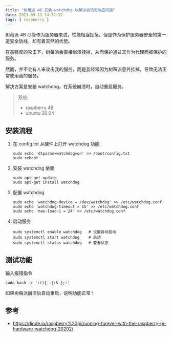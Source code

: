 ```yaml
---
title: "树莓派 4B 安装 watchdog 以解决崩溃无响应问题"
date: 2021-09-13 14:32:12
tags: [ raspberry ]
---
```


树莓派 4B 尽管作为服务器来说，性能相当捉急。但是作为保护服务器安全的第一道安全防线，却有着天然的优势。

在高强度的攻击下，树莓派会直接崩溃挂掉，从而保护通过其作为代理而被保护的服务。

然而，并不会有人来攻击我的服务，而是我经常因为树莓派意外挂掉，导致无法正常使用我的服务。

解决方案是安装 watchdog。在系统崩溃时，自动重启服务。



> 系统:
>
> - raspberry 4B
> - ubuntu 20.04



## 安装流程

1. 在 config.txt 从硬件上打开 watchdog 功能

   ```
   sudo echo 'dtparam=watchdog=on' >> /boot/config.txt
   sudo reboot
   ```

   

2. 安装 watchdog 依赖

   ```
   sudo apt-get update
   sudo apt-get install watchdog
   ```

   

3. 配置 watchdog

   ```
   sudo echo 'watchdog-device = /dev/watchdog' >> /etc/watchdog.conf
   sudo echo 'watchdog-timeout = 15' >> /etc/watchdog.conf
   sudo echo 'max-load-1 = 24' >> /etc/watchdog.conf
   ```

   

4. 启动服务

   ```
   sudo systemctl enable watchdog   # 设置自动启动
   sudo systemctl start watchdog    # 启动
   sudo systemctl status watchdog   # 查看状态
   ```



## 测试功能

输入报错指令

```
sudo bash -c ':(){ :|:& };:'
```



如果树莓派崩溃后自动重启，说明功能正常！



## 参考

- https://diode.io/raspberry%20pi/running-forever-with-the-raspberry-pi-hardware-watchdog-20202/

